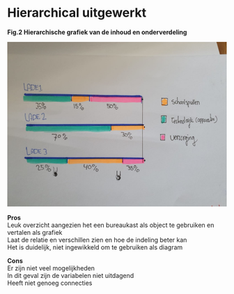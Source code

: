 # Hierarchical uitgewerkt

**Fig.2 Hierarchische grafiek van de inhoud en onderverdeling** 

![](.gitbook/assets/whatsapp-image-2020-09-18-at-11.18.58-2-.jpeg)

**Pros**  
Leuk overzicht aangezien het een bureaukast als object te gebruiken en vertalen als grafiek  
Laat de relatie en verschillen zien en hoe de indeling beter kan  
Het is duidelijk, niet ingewikkeld om te gebruiken als diagram

**Cons**  
Er zijn niet veel mogelijkheden  
In dit geval zijn de variabelen niet uitdagend  
Heeft niet genoeg connecties 

